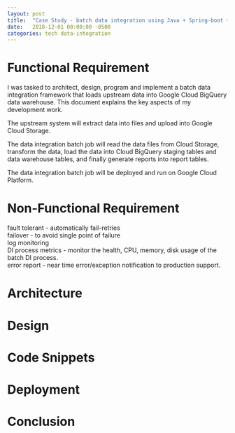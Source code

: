 ```yaml
---
layout: post
title:  "Case Study - batch data integration using Java + Spring-boot + Spring-batch on Google Cloud"
date:   2018-12-01 00:00:00 -0500
categories: tech data-integration
---
```


# Functional Requirement

I was tasked to architect, design, program and implement a batch data integration framework that loads upstream data into Google Cloud BigQuery data warehouse. This document explains the key aspects of my development work.

The upstream system will extract data into files and upload into Google Cloud Storage.

The data integration batch job will read the data files from Cloud Storage, transform the data, load the data into Cloud BigQuery staging tables and data warehouse tables, and finally generate reports into report tables.

The data integration batch job will be deployed and run on Google Cloud Platform. 

# Non-Functional Requirement
fault tolerant - automatically fail-retries    
failover - to avoid single point of failure  
log monitoring     
DI process metrics - monitor the health, CPU, memory, disk usage of the batch DI process.    
error report - near time error/exception notification to production support.   


# Architecture

# Design

# Code Snippets

# Deployment

# Conclusion

